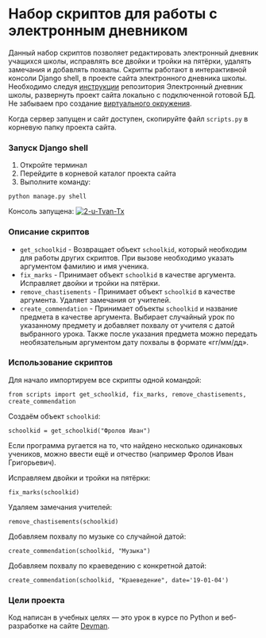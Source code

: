 # Набор скриптов для работы с электронным дневником

Данный набор скриптов позволяет редактировать электронный дневник учащихся школы,
исправлять все двойки и тройки на пятёрки, удалять замечания и добавлять похвалы.
Скрипты работают в интерактивной консоли Django shell, в проекте сайта электронного 
дневника школы. Необходимо следуя [инструкции](https://github.com/devmanorg/e-diary/blob/master/README.md)
репозитория Электронный дневник школы, развернуть проект сайта локально с подключенной
готовой БД. Не забываем про создание [виртуального окружения](https://docs.python.org/3/library/venv.html).  

Когда сервер запущен и сайт доступен, скопируйте файл `scripts.py` в корневую папку 
проекта сайта.

### Запуск Django shell

  1. Откройте терминал
  1. Перейдите в корневой каталог проекта сайта
  1. Выполните команду:
```
python manage.py shell
```

Консоль запущена:
<a href="https://ibb.co/3dkvHgd"><img src="https://i.ibb.co/fFQ97jF/2-u-Tvan-Tx.png" alt="2-u-Tvan-Tx" border="0"></a>

### Описание скриптов

* `get_schoolkid` - Возвращает объект `schoolkid`, который необходим для работы других 
скриптов. При вызове необходимо указать аргументом фамилию и имя ученика. 
* `fix_marks` - Принимает объект `schoolkid` в качестве аргумента. Исправляет двойки и
тройки на пятёрки.  
* `remove_chastisements` - Принимает объект `schoolkid` в качестве аргумента. Удаляет
замечания от учителей.  
* `create_commendation` - Принимает объекты `schoolkid` и название предмета в качестве
аргумента. Выбирает случайный урок по указанному предмету и добавляет похвалу от 
  учителя с датой выбранного урока. Также после указания предмета можно передать
  необязательным аргументом дату похвалы в формате «гг/мм/дд».

### Использование скриптов

Для начало импортируем все скрипты одной командой:
```
from scripts import get_schoolkid, fix_marks, remove_chastisements, create_commendation
```
Создаём объект `schoolkid`:
```
schoolkid = get_schoolkid("Фролов Иван")
```
Если программа ругается на то, что найдено несколько одинаковых учеников, можно 
ввести ещё и отчество (например Фролов Иван Григорьевич).

Исправляем двойки и тройки на пятёрки:
```
fix_marks(schoolkid)
```
Удаляем замечания учителей:
```
remove_chastisements(schoolkid)
```
Добавляем похвалу по музыке со случайной датой:
```
create_commendation(schoolkid, "Музыка")
```
Добавляем похвалу по краеведению с конкретной датой:
```
create_commendation(schoolkid, "Краеведение", date='19-01-04')
```
### Цели проекта

Код написан в учебных целях — это урок в курсе по Python и веб-разработке на сайте [Devman](https://dvmn.org).
